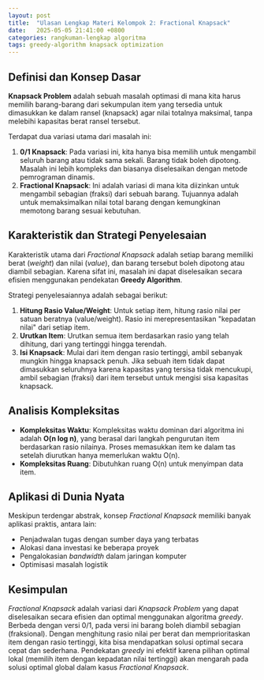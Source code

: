```yaml
---
layout: post
title:  "Ulasan Lengkap Materi Kelompok 2: Fractional Knapsack"
date:   2025-05-05 21:41:00 +0800
categories: rangkuman-lengkap algoritma
tags: greedy-algorithm knapsack optimization
---
```


## Definisi dan Konsep Dasar
**Knapsack Problem** adalah sebuah masalah optimasi di mana kita harus memilih barang-barang dari sekumpulan item yang tersedia untuk dimasukkan ke dalam ransel (knapsack) agar nilai totalnya maksimal, tanpa melebihi kapasitas berat ransel tersebut.

Terdapat dua variasi utama dari masalah ini:
1.  **0/1 Knapsack**: Pada variasi ini, kita hanya bisa memilih untuk mengambil seluruh barang atau tidak sama sekali. Barang tidak boleh dipotong. Masalah ini lebih kompleks dan biasanya diselesaikan dengan metode pemrograman dinamis.
2.  **Fractional Knapsack**: Ini adalah variasi di mana kita diizinkan untuk mengambil sebagian (fraksi) dari sebuah barang. Tujuannya adalah untuk memaksimalkan nilai total barang dengan kemungkinan memotong barang sesuai kebutuhan.

## Karakteristik dan Strategi Penyelesaian
Karakteristik utama dari *Fractional Knapsack* adalah setiap barang memiliki berat (*weight*) dan nilai (*value*), dan barang tersebut boleh dipotong atau diambil sebagian. Karena sifat ini, masalah ini dapat diselesaikan secara efisien menggunakan pendekatan **Greedy Algorithm**.

Strategi penyelesaiannya adalah sebagai berikut:
1.  **Hitung Rasio Value/Weight**: Untuk setiap item, hitung rasio nilai per satuan beratnya (value/weight). Rasio ini merepresentasikan "kepadatan nilai" dari setiap item.
2.  **Urutkan Item**: Urutkan semua item berdasarkan rasio yang telah dihitung, dari yang tertinggi hingga terendah.
3.  **Isi Knapsack**: Mulai dari item dengan rasio tertinggi, ambil sebanyak mungkin hingga knapsack penuh. Jika sebuah item tidak dapat dimasukkan seluruhnya karena kapasitas yang tersisa tidak mencukupi, ambil sebagian (fraksi) dari item tersebut untuk mengisi sisa kapasitas knapsack.

## Analisis Kompleksitas
* **Kompleksitas Waktu**: Kompleksitas waktu dominan dari algoritma ini adalah **O(n log n)**, yang berasal dari langkah pengurutan item berdasarkan rasio nilainya. Proses memasukkan item ke dalam tas setelah diurutkan hanya memerlukan waktu O(n).
* **Kompleksitas Ruang**: Dibutuhkan ruang O(n) untuk menyimpan data item.

## Aplikasi di Dunia Nyata
Meskipun terdengar abstrak, konsep *Fractional Knapsack* memiliki banyak aplikasi praktis, antara lain:
* Penjadwalan tugas dengan sumber daya yang terbatas
* Alokasi dana investasi ke beberapa proyek
* Pengalokasian *bandwidth* dalam jaringan komputer
* Optimisasi masalah logistik

## Kesimpulan
*Fractional Knapsack* adalah variasi dari *Knapsack Problem* yang dapat diselesaikan secara efisien dan optimal menggunakan algoritma *greedy*. Berbeda dengan versi 0/1, pada versi ini barang boleh diambil sebagian (fraksional). Dengan menghitung rasio nilai per berat dan memprioritaskan item dengan rasio tertinggi, kita bisa mendapatkan solusi optimal secara cepat dan sederhana. Pendekatan *greedy* ini efektif karena pilihan optimal lokal (memilih item dengan kepadatan nilai tertinggi) akan mengarah pada solusi optimal global dalam kasus *Fractional Knapsack*.